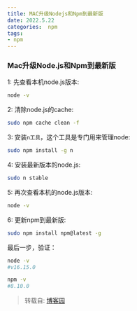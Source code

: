```yaml
---
title: MAC升级Nodejs和Npm到最新版
date: 2022.5.22
categories:  npm
tags: 
- npm
---
```



###  Mac升级Node.js和Npm到最新版

1:  先查看本机node.js版本:
```bash
node -v
```

2:  清除node.js的cache:
```bash 
sudo npm cache clean -f
```

3:  安装`n工具`，这个工具是专门用来管理node:
```bash
sudo npm install -g n
```

4:  安装最新版本的node.js: 
```bash
sudo n stable
```

5:  再次查看本机的node.js版本:
```bash
node -v
```

6:  更新npm到最新版:
```bash
sudo npm install npm@latest -g
```  

最后一步，验证：
```bash
node -v
#v16.15.0

npm -v
#8.10.0
```

>转载自: [博客园](https://www.cnblogs.com/ae6623/p/6242423.html)